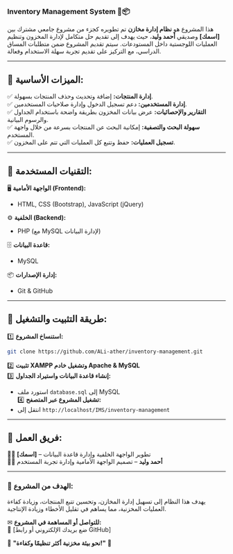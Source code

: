 ### **Inventory Management System** 🏢📦  

هذا المشروع هو **نظام إدارة مخازن** تم تطويره كجزء من مشروع جامعي مشترك بين **[اسمك]** وصديقي **أحمد وليد**، حيث يهدف إلى تقديم حل متكامل لإدارة المخزون وتنظيم العمليات اللوجستية داخل المستودعات. سيتم تقديم المشروع ضمن متطلبات المساق الدراسي، مع التركيز على تقديم تجربة سهلة الاستخدام وفعالة.  

---

## **🔹 الميزات الأساسية:**  
✅ **إدارة المنتجات:** إضافة وتحديث وحذف المنتجات بسهولة.  
✅ **إدارة المستخدمين:** دعم تسجيل الدخول وإدارة صلاحيات المستخدمين.  
✅ **التقارير والإحصائيات:** عرض بيانات المخزون بطريقة واضحة باستخدام الجداول والرسوم البيانية.  
✅ **سهولة البحث والتصفية:** إمكانية البحث عن المنتجات بسرعة من خلال واجهة المستخدم.  
✅ **تسجيل العمليات:** حفظ وتتبع كل العمليات التي تتم على المخزون.  

---

## **🔹 التقنيات المستخدمة:**  
🖥 **الواجهة الأمامية (Frontend):**  
- HTML, CSS (Bootstrap), JavaScript (jQuery)  

⚙ **الخلفية (Backend):**  
- PHP (مع MySQL لإدارة البيانات)  

🗄 **قاعدة البيانات:**  
- MySQL  

📦 **إدارة الإصدارات:**  
- Git & GitHub  

---

## **🔹 طريقة التثبيت والتشغيل:**  
1️⃣ **استنساخ المشروع:**  
```bash
git clone https://github.com/ALi-ather/inventory-management.git
```
2️⃣ **تثبيت XAMPP وتشغيل خادم Apache & MySQL**  
3️⃣ **إنشاء قاعدة البيانات واستيراد الجداول:**  
- استورد ملف `database.sql` إلى MySQL  
4️⃣ **تشغيل المشروع عبر المتصفح:**  
- انتقل إلى `http://localhost/IMS/inventory-management`  

---

## **🔹 فريق العمل:**  
👨‍💻 **[اسمك]** – تطوير الواجهة الخلفية وإدارة قاعدة البيانات  
👨‍💻 **أحمد وليد** – تصميم الواجهة الأمامية وإدارة تجربة المستخدم  

---

### 🎯 **الهدف من المشروع:**  
يهدف هذا النظام إلى تسهيل إدارة المخازن، وتحسين تتبع المنتجات، وزيادة كفاءة العمليات المخزنية، مما يساهم في تقليل الأخطاء وزيادة الإنتاجية.  

✉ **للتواصل أو المساهمة في المشروع:**  
📧 [ضع بريدك الإلكتروني أو رابط GitHub]  

📌 **"نحو بيئة مخزنية أكثر تنظيمًا وكفاءة!"** 🚀
